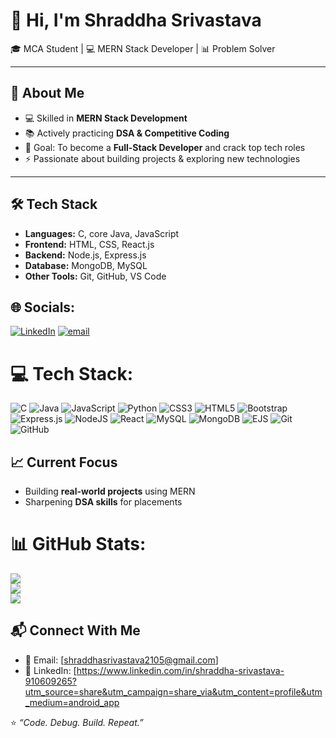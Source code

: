 # 👋 Hi, I'm Shraddha Srivastava

🎓 MCA Student | 💻 MERN Stack Developer | 📊 Problem Solver  

---

## 🚀 About Me  
- 💻 Skilled in **MERN Stack Development**  
- 📚 Actively practicing **DSA & Competitive Coding**  
- 🎯 Goal: To become a **Full-Stack Developer** and crack top tech roles  
- ⚡ Passionate about building projects & exploring new technologies  

---

## 🛠️ Tech Stack  
- **Languages:** C, core Java, JavaScript  
- **Frontend:** HTML, CSS, React.js  
- **Backend:** Node.js, Express.js  
- **Database:** MongoDB, MySQL  
- **Other Tools:** Git, GitHub, VS Code


## 🌐 Socials:
[![LinkedIn](https://img.shields.io/badge/LinkedIn-%230077B5.svg?logo=linkedin&logoColor=white)](https://linkedin.com/in/shraddha-srivastava-910609265) [![email](https://img.shields.io/badge/Email-D14836?logo=gmail&logoColor=white)](mailto:shraddhasrivastava2105@gmail.com) 

# 💻 Tech Stack:
![C](https://img.shields.io/badge/c-%2300599C.svg?style=for-the-badge&logo=c&logoColor=white) ![Java](https://img.shields.io/badge/java-%23ED8B00.svg?style=for-the-badge&logo=openjdk&logoColor=white) ![JavaScript](https://img.shields.io/badge/javascript-%23323330.svg?style=for-the-badge&logo=javascript&logoColor=%23F7DF1E) ![Python](https://img.shields.io/badge/python-3670A0?style=for-the-badge&logo=python&logoColor=ffdd54) ![CSS3](https://img.shields.io/badge/css3-%231572B6.svg?style=for-the-badge&logo=css3&logoColor=white) ![HTML5](https://img.shields.io/badge/html5-%23E34F26.svg?style=for-the-badge&logo=html5&logoColor=white) ![Bootstrap](https://img.shields.io/badge/bootstrap-%238511FA.svg?style=for-the-badge&logo=bootstrap&logoColor=white) ![Express.js](https://img.shields.io/badge/express.js-%23404d59.svg?style=for-the-badge&logo=express&logoColor=%2361DAFB) ![NodeJS](https://img.shields.io/badge/node.js-6DA55F?style=for-the-badge&logo=node.js&logoColor=white) ![React](https://img.shields.io/badge/react-%2320232a.svg?style=for-the-badge&logo=react&logoColor=%2361DAFB) ![MySQL](https://img.shields.io/badge/mysql-4479A1.svg?style=for-the-badge&logo=mysql&logoColor=white) ![MongoDB](https://img.shields.io/badge/MongoDB-%234ea94b.svg?style=for-the-badge&logo=mongodb&logoColor=white) ![EJS](https://img.shields.io/badge/ejs-%23B4CA65.svg?style=for-the-badge&logo=ejs&logoColor=black) ![Git](https://img.shields.io/badge/git-%23F05033.svg?style=for-the-badge&logo=git&logoColor=white) ![GitHub](https://img.shields.io/badge/github-%23121011.svg?style=for-the-badge&logo=github&logoColor=white)

## 📈 Current Focus  
- Building **real-world projects** using MERN  
- Sharpening **DSA skills** for placements  

# 📊 GitHub Stats:
![](https://github-readme-stats.vercel.app/api?username=Shraddha2105&theme=radical&hide_border=false&include_all_commits=true&count_private=false)<br/>
![](https://nirzak-streak-stats.vercel.app/?user=Shraddha2105&theme=radical&hide_border=false)<br/>
![](https://github-readme-stats.vercel.app/api/top-langs/?username=Shraddha2105&theme=radical&hide_border=false&include_all_commits=true&count_private=false&layout=compact)



## 📬 Connect With Me  
- 📧 Email: [shraddhasrivastava2105@gmail.com]  
- 💼 LinkedIn: [https://www.linkedin.com/in/shraddha-srivastava-910609265?utm_source=share&utm_campaign=share_via&utm_content=profile&utm_medium=android_app

⭐️ *“Code. Debug. Build. Repeat.”*  

<!-- Proudly created with GPRM ( https://gprm.itsvg.in ) -->
